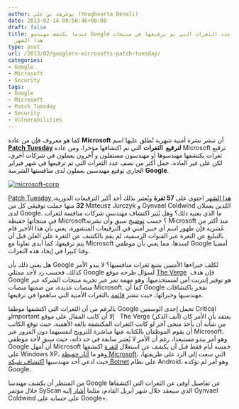 ```yaml
---
author: يوغرطة بن علي (Youghourta Benali)
date: 2013-02-14 08:50:46+00:00
draft: false
title: عندما يكتشف مهندسو Google نصف عدد الثغرات التي تم ترقيعها في منتجات Microsoft
  هذا الشهر
type: post
url: /2013/02/googlers-microsofts-patch-tuesday/
categories:
- Google
- Microsoft
- Security
tags:
- Google
- Microsoft
- Patch Tuesday
- Security
- Vulnerabilities
---
```


كما هو معروف فإن من عادة **Microsoft** أن تنشر نشرة أمنية شهرية تُطلق عليها اسم **[Patch Tuesday](http://www.it-scoop.com/tag/patch-tuesday/)** **لترقيع  الثغرات** التي تم اكتشافها مؤخرا، ومن عادة Microsoft ترقيع ثغرات يكتشفها مهندسوها أو مهندسون مستقلون و آخرون يعملون في شركات أخرى، لكن على غير العادة، حمل أكثر من نصف عدد الثغرات التي تم ترقيعها في شهر فبراير الجاري توقيع مهندسين يعملون لدى منافستها الشرسة **Google**.




[![microsoft-corp](http://www.it-scoop.com/wp-content/uploads/2013/02/microsoft-corp.jpg)
](http://www.it-scoop.com/wp-content/uploads/2013/02/microsoft-corp.jpg)




[Patch Tuesday هذا الشهر](http://technet.microsoft.com/en-us/security/bulletin/ms13-feb) احتوى على **57 ثغرة** ويُعتبر بذلك أحد أكبر الترقيعات الدورية، **32** منها حملت توقيعَي كل من Mateusz Jurczyk و Gynvael Coldwind اللذين يعملان لدى Google. ما الذي يعنيه ذلك؟ وهل يُثير اكتشاف مهندسي شركات منافسة لثغرات في منتجاتها حفيظة Microsoft؟ حسب [توضيح](http://technet.microsoft.com/en-us/security/gg309157.aspx) سبق وأن نشرته Microsoft منذ أكثر من عُشرية فإن ظهور اسم أي خبير أمني في الترقيعات المنشورة، يعني بأن هذا الأخير قام بالتبليغ عن الثغرة عبر القنوات الرسمية، لم يقم بالكشف عن الثغرة على العلن قبل أن يتم ترقيعها، كما أبدى تعاونا مع Microsoft لسدها، مما يعني بأن موظفي Google أمضيا وقتا كبيرا في إيجاد هذه الثغرات.




هل يعني ذلك بأن Google تُكلف خبراءها الأمنيين بتتبع ثغرات منافسيها؟ لا يبدو الأمر كذلك، فحسب رد لأحد ممثلي Google لسؤال طرحه موقع [The Verge](http://www.theverge.com/2013/2/13/3983846/googlers-found-over-50-percent-of-the-bugs-in-microsofts-massive-update)  فإن هدف Google هو توفير إنترنت آمن لمستخدميها، وهو مهمة تمر عبر تجربة منتجات الشركة عبر منصات عديدة، من ضمنها منصات Microsoft. كما أن Google تفخر باكتشافات مهندسيها وخبرائها، حيث تنشر [قائمة](http://www.google.com/about/appsecurity/research/) بالثغرات الأمنية التي ساهموا في ترقيعها.




بالرغم من أن الثغرات التي اكتشفها موظفا Google تحمل إحدى الوسمين Critical وImportant إلا أن كاتب المقال على موقع   The Verge (آنف الذكر) يعتقد بأن الأمر كان من شأنه أن يأخذ منحى آخر لو كانت الثغرات المكتشفة بالغة الأهمية، حيث توقع الكاتب أن يقوم الموظفان بالكتابة عنها مباشرة للترويج لنفسيهما دون المرور عبر Microsoft، وهو أمر يبدو مستبعدا، رغم أن الأمر لا يُعتبر سابقة في حد ذاته، حيث سبق لأحد موظفي Google أن أمهل Microsoft خمسة أيام فقط قبل أن يكشف عن استغلال [لثغرة](http://www.computerworld.com/s/article/9177948/Google_researcher_gives_Microsoft_5_days_to_fix_XP_zero_day_bug) اكتشفها على Windows XP، وهو ما [أثار حفيظة Microsoft](http://www.networkworld.com/community/blog/microsoft-turns-table-google-discloses-chrome)، التي سعت إلى الرد على طريقتها، حيث ادعى أحد مهندسيها [اكتشاف شبكة Botnet](http://www.zdnet.com/microsoft-engineer-discovers-android-spam-botnet-7000000272/) على نظام Android، وهو أمر لم تؤكده Google.




من المنتظر أن يكشف مهندسا Google عن تفاصيل أوفى عن الثغرات التي اكتشفاها خلال مؤتمر SyScan الذي سيعقد خلال شهر أبريل القادم، مثلما [أشار](https://plus.google.com/106947410088462854210/posts) إليه Gynvael Coldwind على حسابه على Google+.
